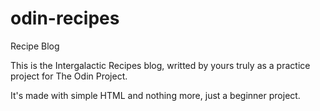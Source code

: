# odin-recipes
Recipe Blog

This is the Intergalactic Recipes blog, writted by yours truly as a practice project for The Odin Project.

It's made with simple HTML and nothing more, just a beginner project.
